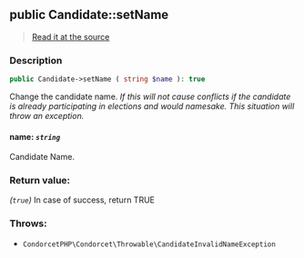## public Candidate::setName

> [Read it at the source](https://github.com/julien-boudry/Condorcet/blob/master/src/Candidate.php#L62)

### Description    

```php
public Candidate->setName ( string $name ): true
```

Change the candidate name.
*If this will not cause conflicts if the candidate is already participating in elections and would namesake. This situation will throw an exception.*
    

#### **name:** *`string`*   
Candidate Name.    


### Return value:   

*(`true`)* In case of success, return TRUE



### Throws:   

* ```CondorcetPHP\Condorcet\Throwable\CandidateInvalidNameException```
